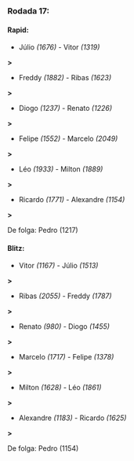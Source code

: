 ### Rodada 17:

#### Rapid:

* Júlio *(1676)*     -     Vitor *(1319)*

 **>** 
* Freddy *(1882)*     -     Ribas *(1623)*

 **>** 
* Diogo *(1237)*     -     Renato *(1226)*

 **>** 
* Felipe *(1552)*     -     Marcelo *(2049)*

 **>** 
* Léo *(1933)*     -     Milton *(1889)*

 **>** 
* Ricardo *(1771)*     -     Alexandre *(1154)*

 **>** 

De folga: Pedro (1217)

#### Blitz:

* Vitor *(1167)*     -     Júlio *(1513)*

 **>** 
* Ribas *(2055)*     -     Freddy *(1787)*

 **>** 
* Renato *(980)*     -     Diogo *(1455)*

 **>** 
* Marcelo *(1717)*     -     Felipe *(1378)*

 **>** 
* Milton *(1628)*     -     Léo *(1861)*

 **>** 
* Alexandre *(1183)*     -     Ricardo *(1625)*

 **>** 

De folga: Pedro (1154)

